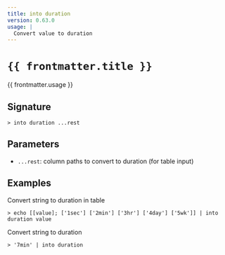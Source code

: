 ```yaml
---
title: into duration
version: 0.63.0
usage: |
  Convert value to duration
---
```


<script>
  import { usePageFrontmatter } from '@vuepress/client';
  export default { computed: { frontmatter() { return usePageFrontmatter().value; } } }
</script>

# <code>{{ frontmatter.title }}</code>

<div style='white-space: pre-wrap;'>{{ frontmatter.usage }}</div>

## Signature

```> into duration ...rest```

## Parameters

 -  `...rest`: column paths to convert to duration (for table input)

## Examples

Convert string to duration in table
```shell
> echo [[value]; ['1sec'] ['2min'] ['3hr'] ['4day'] ['5wk']] | into duration value
```

Convert string to duration
```shell
> '7min' | into duration
```

